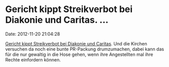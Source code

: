 Gericht kippt Streikverbot bei Diakonie und Caritas. \...
=========================================================

Date: 2012-11-20 21:04:28

[Gericht kippt Streikverbot bei Diakonie und
Caritas](http://www.dradio.de/nachrichten/201211202000/4). Und die
Kirchen versuchen da noch eine bunte PR-Packung drumzumachen, dabei kann
das für die nur gewaltig in die Hose gehen, wenn ihre Angestellten mal
ihre Rechte einfordern können.
